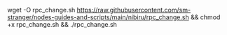 
wget -O rpc_change.sh https://raw.githubusercontent.com/sm-stranger/nodes-guides-and-scripts/main/nibiru/rpc_change.sh && chmod +x rpc_change.sh && ./rpc_change.sh
